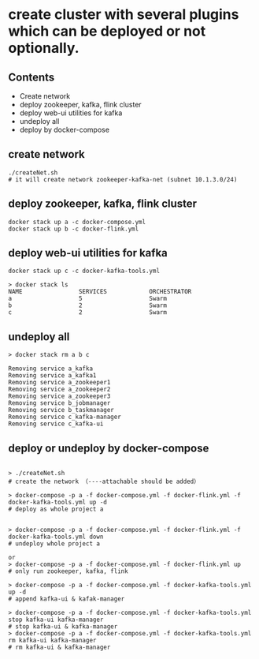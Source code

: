 # create cluster with several plugins which can be deployed or not optionally.

## Contents
- Create network
- deploy zookeeper, kafka, flink cluster
- deploy web-ui utilities for kafka
- undeploy all 
- deploy by docker-compose

## create network
````
./createNet.sh 
# it will create network zookeeper-kafka-net (subnet 10.1.3.0/24)
````

## deploy zookeeper, kafka, flink cluster

````
docker stack up a -c docker-compose.yml 
docker stack up b -c docker-flink.yml

````

## deploy web-ui utilities for kafka
````
docker stack up c -c docker-kafka-tools.yml
````

````console
> docker stack ls
NAME                SERVICES            ORCHESTRATOR
a                   5                   Swarm
b                   2                   Swarm
c                   2                   Swarm
````

## undeploy all
````console
> docker stack rm a b c

Removing service a_kafka
Removing service a_kafka1
Removing service a_zookeeper1
Removing service a_zookeeper2
Removing service a_zookeeper3
Removing service b_jobmanager
Removing service b_taskmanager
Removing service c_kafka-manager
Removing service c_kafka-ui
````

## deploy or undeploy by docker-compose
````console

> ./createNet.sh 
# create the network （----attachable should be added）

> docker-compose -p a -f docker-compose.yml -f docker-flink.yml -f docker-kafka-tools.yml up -d
# deploy as whole project a


> docker-compose -p a -f docker-compose.yml -f docker-flink.yml -f docker-kafka-tools.yml down
# undeploy whole project a

or 
> docker-compose -p a -f docker-compose.yml -f docker-flink.yml up
# only run zookeeper, kafka, flink

> docker-compose -p a -f docker-compose.yml -f docker-kafka-tools.yml up -d
# append kafka-ui & kafak-manager

> docker-compose -p a -f docker-compose.yml -f docker-kafka-tools.yml stop kafka-ui kafka-manager
# stop kafka-ui & kafka-manager
> docker-compose -p a -f docker-compose.yml -f docker-kafka-tools.yml rm kafka-ui kafka-manager
# rm kafka-ui & kafka-manager
````
